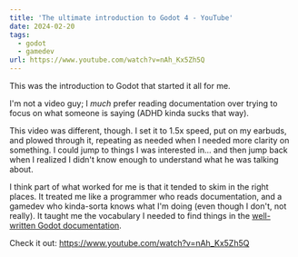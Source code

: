 ```yaml
---
title: 'The ultimate introduction to Godot 4 - YouTube'
date: 2024-02-20
tags:
  - godot
  - gamedev
url: https://www.youtube.com/watch?v=nAh_Kx5Zh5Q
---
```


This was the introduction to Godot that started it all for me.

I'm not a video guy; I _much_ prefer reading documentation over trying to focus on what someone is saying (ADHD kinda sucks that way).

This video was different, though. I set it to 1.5x speed, put on my earbuds, and plowed through it, repeating as needed when I needed more clarity on something. I could jump to things I was interested in... and then jump back when I realized I didn't know enough to understand what he was talking about.

I think part of what worked for me is that it tended to skim in the right places. It treated me like a programmer who reads documentation, and a gamedev who kinda-sorta knows what I'm doing (even though I don't, not really). It taught me the vocabulary I needed to find things in the [well-written Godot documentation](https://docs.godotengine.org/en/stable/).

Check it out: https://www.youtube.com/watch?v=nAh_Kx5Zh5Q

